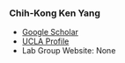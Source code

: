### Chih-Kong Ken Yang

- [Google Scholar](https://scholar.google.com/citations?hl=en&user=t6MPKY4AAAAJ)
- [UCLA Profile](https://samueli.ucla.edu/people/chih-kong-yang/)
- Lab Group Website: None
